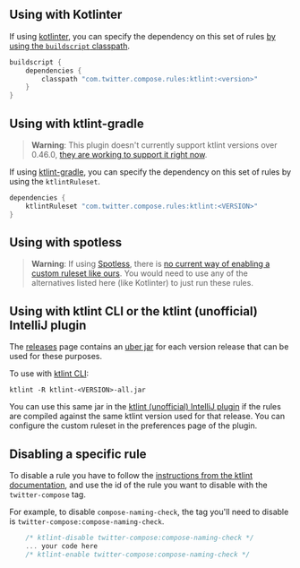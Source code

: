 ## Using with Kotlinter

If using [kotlinter](https://github.com/jeremymailen/kotlinter-gradle), you can specify the dependency on this set of rules [by using the `buildscript` classpath](https://github.com/jeremymailen/kotlinter-gradle#custom-rules).

```groovy
buildscript {
    dependencies {
        classpath "com.twitter.compose.rules:ktlint:<version>"
    }
}
```

## Using with ktlint-gradle

> **Warning**: This plugin doesn't currently support ktlint versions over 0.46.0, [they are working to support it right now](https://github.com/JLLeitschuh/ktlint-gradle/pull/595).

If using [ktlint-gradle](https://github.com/JLLeitschuh/ktlint-gradle), you can specify the dependency on this set of rules by using the `ktlintRuleset`.

```groovy
dependencies {
    ktlintRuleset "com.twitter.compose.rules:ktlint:<VERSION>"
}
```

## Using with spotless

> **Warning**: If using [Spotless](https://github.com/diffplug/spotless), there is [no current way of enabling a custom ruleset like ours](https://github.com/diffplug/spotless/issues/1220). You would need to use any of the alternatives listed here (like Kotlinter) to just run these rules.

## Using with ktlint CLI or the ktlint (unofficial) IntelliJ plugin

The [releases](https://github.com/twitter/compose-rules/releases) page contains an [uber jar](https://stackoverflow.com/questions/11947037/what-is-an-uber-jar) for each version release that can be used for these purposes.

To use with [ktlint CLI](https://ktlint.github.io/#getting-started):
```shell
ktlint -R ktlint-<VERSION>-all.jar
```

You can use this same jar in the [ktlint (unofficial) IntelliJ plugin](https://plugins.jetbrains.com/plugin/15057-ktlint-unofficial-) if the rules are compiled against the same ktlint version used for that release. You can configure the custom ruleset in the preferences page of the plugin.

## Disabling a specific rule

To disable a rule you have to follow the [instructions from the ktlint documentation](https://github.com/pinterest/ktlint#how-do-i-suppress-an-errors-for-a-lineblockfile), and use the id of the rule you want to disable with the `twitter-compose` tag.

For example, to disable `compose-naming-check`, the tag you'll need to disable is `twitter-compose:compose-naming-check`.

```kotlin
    /* ktlint-disable twitter-compose:compose-naming-check */
    ... your code here
    /* ktlint-enable twitter-compose:compose-naming-check */
```
